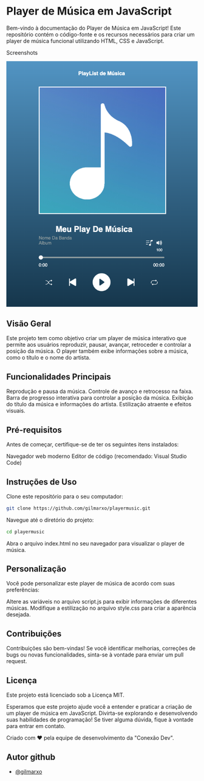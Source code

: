 
# Player de Música em JavaScript
Bem-vindo à documentação do Player de Música em JavaScript! Este repositório contém o código-fonte e os recursos necessários para criar um player de música funcional utilizando HTML, CSS e JavaScript.

Screenshots

![App Screenshot](https://github.com/gilmarxo/playermusic/blob/main/assets/img/player-music.png?raw=true)


## Visão Geral
Este projeto tem como objetivo criar um player de música interativo que permite aos usuários reproduzir, pausar, avançar, retroceder e controlar a posição da música. O player também exibe informações sobre a música, como o título e o nome do artista.

## Funcionalidades Principais
Reprodução e pausa da música.
Controle de avanço e retrocesso na faixa.
Barra de progresso interativa para controlar a posição da música.
Exibição do título da música e informações do artista.
Estilização atraente e efeitos visuais.

## Pré-requisitos
Antes de começar, certifique-se de ter os seguintes itens instalados:

Navegador web moderno
Editor de código (recomendado: Visual Studio Code)

## Instruções de Uso
Clone este repositório para o seu computador:
```bash
git clone https://github.com/gilmarxo/playermusic.git
```
Navegue até o diretório do projeto:

```bash
cd playermusic
```
Abra o arquivo index.html no seu navegador para visualizar o player de música.

## Personalização
Você pode personalizar este player de música de acordo com suas preferências:

Altere as variáveis no arquivo script.js para exibir informações de diferentes músicas.
Modifique a estilização no arquivo style.css para criar a aparência desejada.

## Contribuições
Contribuições são bem-vindas! Se você identificar melhorias, correções de bugs ou novas funcionalidades, sinta-se à vontade para enviar um pull request.

## Licença
Este projeto está licenciado sob a Licença MIT.

Esperamos que este projeto ajude você a entender e praticar a criação de um player de música em JavaScript. Divirta-se explorando e desenvolvendo suas habilidades de programação! Se tiver alguma dúvida, fique à vontade para entrar em contato.

Criado com ❤️ pela equipe de desenvolvimento da "Conexão Dev".

## Autor github

- [@gilmarxo](https://www.github.com/gilmarxo)





